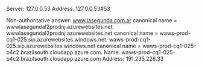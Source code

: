 Server:		127.0.0.53
Address:	127.0.0.53#53

Non-authoritative answer:
www.lasegunda.com.ar	canonical name = wwwlasegundal2prodnj.azurewebsites.net.
wwwlasegundal2prodnj.azurewebsites.net	canonical name = waws-prod-cq1-025.sip.azurewebsites.windows.net.
waws-prod-cq1-025.sip.azurewebsites.windows.net	canonical name = waws-prod-cq1-025-b4c2.brazilsouth.cloudapp.azure.com.
Name:	waws-prod-cq1-025-b4c2.brazilsouth.cloudapp.azure.com
Address: 191.235.228.33

